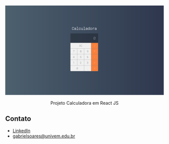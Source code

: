   <p align="center">
   <img src=".github/assets/calculadora.png" alt=""></a>
  </p>

<p align="center">
 Projeto Calculadora em  React JS
</p>

## Contato

- [LinkedIn](https://www.linkedin.com/in/gabrielmielo/)
- [gabrielsoares@univem.edu.br](mailto:gabrielsoares@univem.edu.br)
